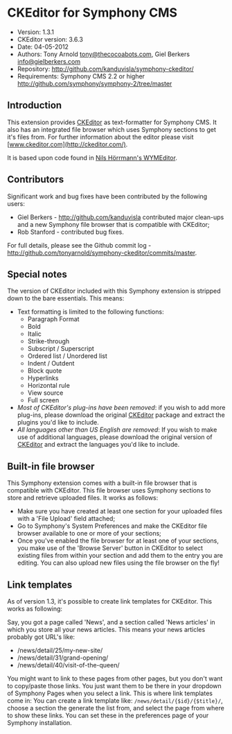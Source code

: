 # CKEditor for Symphony CMS

 * Version: 1.3.1
 * CKEditor version: 3.6.3
 * Date: 04-05-2012
 * Authors: Tony Arnold <tony@thecocoabots.com>, Giel Berkers <info@gielberkers.com>
 * Repository: <http://github.com/kanduvisla/symphony-ckeditor/>
 * Requirements: Symphony CMS 2.2 or higher <http://github.com/symphony/symphony-2/tree/master>

## Introduction

This extension provides [CKEditor](http://ckeditor.com/) as text-formatter for Symphony CMS. It also has an integrated file browser which uses Symphony sections to get it's files from.
For further information about the editor please visit [www.ckeditor.com](http://ckeditor.com/).

It is based upon code found in [Nils H&ouml;rrmann's WYMEditor](http://github.com/nilshoerrmann/wymeditor).

## Contributors

Significant work and bug fixes have been contributed by the following users:

 * Giel Berkers - <http://github.com/kanduvisla> contributed major clean-ups and a new Symphony file browser that is compatible with CKEditor;
 * Rob Stanford - contributed bug fixes.
 
For full details, please see the Github commit log - <http://github.com/tonyarnold/symphony-ckeditor/commits/master>.

## Special notes

The version of CKEditor included with this Symphony extension is stripped down to the bare essentials. This means:

 * Text formatting is limited to the following functions:
   * Paragraph Format
   * Bold
   * Italic
   * Strike-through
   * Subscript / Superscript
   * Ordered list / Unordered list
   * Indent / Outdent
   * Block quote
   * Hyperlinks
   * Horizontal rule
   * View source
   * Full screen
 * *Most of CKEditor's plug-ins have been removed*: if you wish to add more plug-ins, please download the original [CKEditor](http://ckeditor.com) package and extract the plugins you'd like to include.
 * *All languages other than US English are removed*: If you wish to make use of additional languages, please download the original version of [CKEditor](http://ckeditor.com) and extract the languages you'd like to include.

## Built-in file browser

This Symphony extension comes with a built-in file browser that is compatible with CKEditor. This file browser uses Symphony sections to store and retrieve uploaded files. It works as follows:

 * Make sure you have created at least one section for your uploaded files with a 'File Upload' field attached;
 * Go to Symphony's System Preferences and make the CKEditor file browser available to one or more of your sections;
 * Once you've enabled the file browser for at least one of your sections, you make use of the 'Browse Server' button in CKEditor to select existing files from within your section and add them to the entry you are editing. You can also upload new files using the file browser on the fly!

## Link templates

As of version 1.3, it's possible to create link templates for CKEditor. This works as following:

Say, you got a page called 'News', and a section called 'News articles' in which you store all your news articles. This means
your news articles probably got URL's like:

 * /news/detail/25/my-new-site/
 * /news/detail/31/grand-opening/
 * /news/detail/40/visit-of-the-queen/

You might want to link to these pages from other pages, but you don't want to copy/paste those links. You just want them to
be there in your dropdown of Symphony Pages when you select a link. This is where link templates come in: You can create
a link template like: `/news/detail/{$id}/{$title}/`, choose a section the generate the list from, and select the page
from where to show these links. You can set these in the preferences page of your Symphony installation.